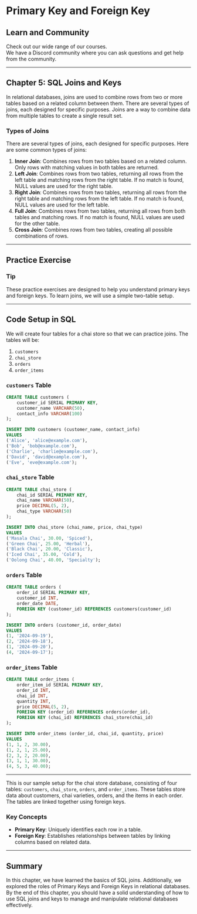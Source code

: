 # Primary Key and Foreign Key

## Learn and Community

Check out our wide range of our courses.  
We have a Discord community where you can ask questions and get help from the community.

---

## Chapter 5: SQL Joins and Keys

In relational databases, joins are used to combine rows from two or more tables based on a related column between them. There are several types of joins, each designed for specific purposes. Joins are a way to combine data from multiple tables to create a single result set.

### Types of Joins

There are several types of joins, each designed for specific purposes. Here are some common types of joins:

1. **Inner Join**: Combines rows from two tables based on a related column. Only rows with matching values in both tables are returned.
2. **Left Join**: Combines rows from two tables, returning all rows from the left table and matching rows from the right table. If no match is found, NULL values are used for the right table.
3. **Right Join**: Combines rows from two tables, returning all rows from the right table and matching rows from the left table. If no match is found, NULL values are used for the left table.
4. **Full Join**: Combines rows from two tables, returning all rows from both tables and matching rows. If no match is found, NULL values are used for the other table.
5. **Cross Join**: Combines rows from two tables, creating all possible combinations of rows. 

---

## Practice Exercise

### Tip

These practice exercises are designed to help you understand primary keys and foreign keys. To learn joins, we will use a simple two-table setup.

---

## Code Setup in SQL

We will create four tables for a chai store so that we can practice joins. The tables will be:

1. `customers`
2. `chai_store`
3. `orders`
4. `order_items`

### `customers` Table

```sql
CREATE TABLE customers (
    customer_id SERIAL PRIMARY KEY,
    customer_name VARCHAR(50),
    contact_info VARCHAR(100)
);

INSERT INTO customers (customer_name, contact_info)
VALUES
('Alice', 'alice@example.com'),
('Bob', 'bob@example.com'),
('Charlie', 'charlie@example.com'),
('David', 'david@example.com'),
('Eve', 'eve@example.com');
```

### `chai_store` Table

```sql
CREATE TABLE chai_store (
    chai_id SERIAL PRIMARY KEY,
    chai_name VARCHAR(50),
    price DECIMAL(5, 2),
    chai_type VARCHAR(50)
);

INSERT INTO chai_store (chai_name, price, chai_type)
VALUES
('Masala Chai', 30.00, 'Spiced'),
('Green Chai', 25.00, 'Herbal'),
('Black Chai', 20.00, 'Classic'),
('Iced Chai', 35.00, 'Cold'),
('Oolong Chai', 40.00, 'Specialty');
```

### `orders` Table

```sql
CREATE TABLE orders (
    order_id SERIAL PRIMARY KEY,
    customer_id INT,
    order_date DATE,
    FOREIGN KEY (customer_id) REFERENCES customers(customer_id)
);

INSERT INTO orders (customer_id, order_date)
VALUES
(1, '2024-09-19'),
(2, '2024-09-18'),
(1, '2024-09-20'),
(4, '2024-09-17');
```

### `order_items` Table

```sql
CREATE TABLE order_items (
    order_item_id SERIAL PRIMARY KEY,
    order_id INT,
    chai_id INT,
    quantity INT,
    price DECIMAL(5, 2),
    FOREIGN KEY (order_id) REFERENCES orders(order_id),
    FOREIGN KEY (chai_id) REFERENCES chai_store(chai_id)
);

INSERT INTO order_items (order_id, chai_id, quantity, price)
VALUES
(1, 1, 2, 30.00),
(1, 2, 1, 25.00),
(2, 3, 2, 20.00),
(3, 1, 1, 30.00),
(4, 5, 3, 40.00);
```

---

This is our sample setup for the chai store database, consisting of four tables: `customers`, `chai_store`, `orders`, and `order_items`. These tables store data about customers, chai varieties, orders, and the items in each order. The tables are linked together using foreign keys.

### Key Concepts

- **Primary Key**: Uniquely identifies each row in a table.
- **Foreign Key**: Establishes relationships between tables by linking columns based on related data.

---

## Summary

In this chapter, we have learned the basics of SQL joins. Additionally, we explored the roles of Primary Keys and Foreign Keys in relational databases. By the end of this chapter, you should have a solid understanding of how to use SQL joins and keys to manage and manipulate relational databases effectively.
